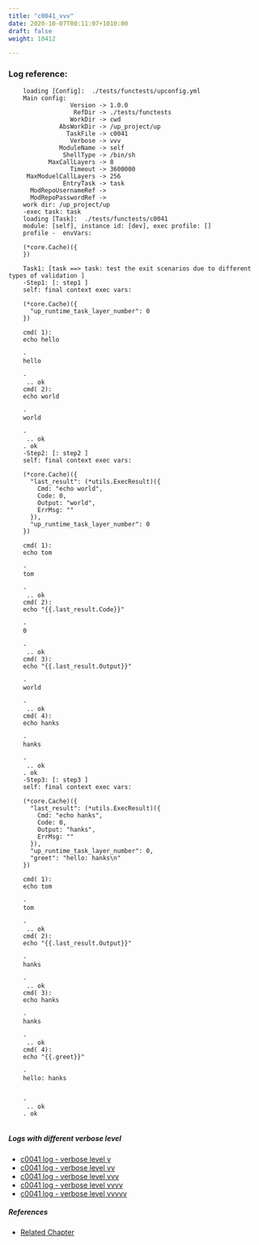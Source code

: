 ```yaml
---
title: "c0041_vvv"
date: 2020-10-07T00:11:07+1010:00
draft: false
weight: 10412

---
```


### Log reference: <no value>

```
    loading [Config]:  ./tests/functests/upconfig.yml
    Main config:
                 Version -> 1.0.0
                  RefDir -> ./tests/functests
                 WorkDir -> cwd
              AbsWorkDir -> /up_project/up
                TaskFile -> c0041
                 Verbose -> vvv
              ModuleName -> self
               ShellType -> /bin/sh
           MaxCallLayers -> 8
                 Timeout -> 3600000
     MaxModuelCallLayers -> 256
               EntryTask -> task
      ModRepoUsernameRef -> 
      ModRepoPasswordRef -> 
    work dir: /up_project/up
    -exec task: task
    loading [Task]:  ./tests/functests/c0041
    module: [self], instance id: [dev], exec profile: []
    profile -  envVars:
    
    (*core.Cache)({
    })
    
    Task1: [task ==> task: test the exit scenarios due to different types of validation ]
    -Step1: [: step1 ]
    self: final context exec vars:
    
    (*core.Cache)({
      "up_runtime_task_layer_number": 0
    })
    
    cmd( 1):
    echo hello
    
    -
    hello
    
    -
     .. ok
    cmd( 2):
    echo world
    
    -
    world
    
    -
     .. ok
    . ok
    -Step2: [: step2 ]
    self: final context exec vars:
    
    (*core.Cache)({
      "last_result": (*utils.ExecResult)({
        Cmd: "echo world",
        Code: 0,
        Output: "world",
        ErrMsg: ""
      }),
      "up_runtime_task_layer_number": 0
    })
    
    cmd( 1):
    echo tom
    
    -
    tom
    
    -
     .. ok
    cmd( 2):
    echo "{{.last_result.Code}}"
    
    -
    0
    
    -
     .. ok
    cmd( 3):
    echo "{{.last_result.Output}}"
    
    -
    world
    
    -
     .. ok
    cmd( 4):
    echo hanks
    
    -
    hanks
    
    -
     .. ok
    . ok
    -Step3: [: step3 ]
    self: final context exec vars:
    
    (*core.Cache)({
      "last_result": (*utils.ExecResult)({
        Cmd: "echo hanks",
        Code: 0,
        Output: "hanks",
        ErrMsg: ""
      }),
      "up_runtime_task_layer_number": 0,
      "greet": "hello: hanks\n"
    })
    
    cmd( 1):
    echo tom
    
    -
    tom
    
    -
     .. ok
    cmd( 2):
    echo "{{.last_result.Output}}"
    
    -
    hanks
    
    -
     .. ok
    cmd( 3):
    echo hanks
    
    -
    hanks
    
    -
     .. ok
    cmd( 4):
    echo "{{.greet}}"
    
    -
    hello: hanks
    
    
    -
     .. ok
    . ok
    
```

##### Logs with different verbose level
* [c0041 log - verbose level v](../../logs/c0041_v)
* [c0041 log - verbose level vv](../../logs/c0041_vv)
* [c0041 log - verbose level vvv](../../logs/c0041_vvv)
* [c0041 log - verbose level vvvv](../../logs/c0041_vvvv)
* [c0041 log - verbose level vvvvv](../../logs/c0041_vvvvv)

##### References
* [Related Chapter](../../shell-func/c0041)
